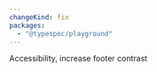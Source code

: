 ```yaml
---
changeKind: fix
packages:
  - "@typespec/playground"
---
```


Accessibility, increase footer contrast